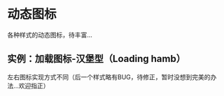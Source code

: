# 动态图标
各种样式的动态图标，待丰富...

## 实例：加载图标-汉堡型（Loading hamb）
左右图标实现方式不同（后一个样式略有BUG，待修正，暂时没想到完美的办法...欢迎指正）

<!-- inject:code:html --><!-- endinject -->